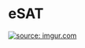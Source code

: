 # eSAT
<a href="https://imgur.com/Zk8OzQk"><img src="https://i.imgur.com/Zk8OzQk.png" title="source: imgur.com" /></a>


